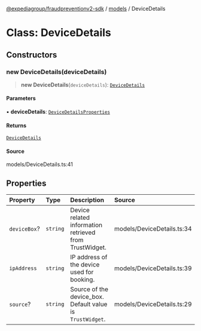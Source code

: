 [@expediagroup/fraudpreventionv2-sdk](../../index.md) / [models](../index.md) / DeviceDetails

# Class: DeviceDetails

## Constructors

### new DeviceDetails(deviceDetails)

> **new DeviceDetails**(`deviceDetails`): [`DeviceDetails`](DeviceDetails.md)

#### Parameters

▪ **deviceDetails**: [`DeviceDetailsProperties`](../interfaces/DeviceDetailsProperties.md)

#### Returns

[`DeviceDetails`](DeviceDetails.md)

#### Source

models/DeviceDetails.ts:41

## Properties

| Property | Type | Description | Source |
| :------ | :------ | :------ | :------ |
| `deviceBox`? | `string` | Device related information retrieved from TrustWidget. | models/DeviceDetails.ts:34 |
| `ipAddress` | `string` | IP address of the device used for booking. | models/DeviceDetails.ts:39 |
| `source`? | `string` | Source of the device_box. Default value is `TrustWidget`. | models/DeviceDetails.ts:29 |

